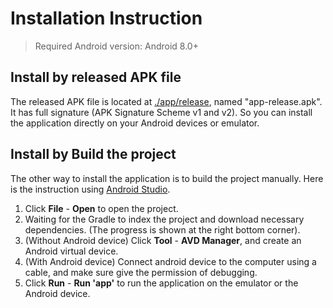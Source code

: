 # Installation Instruction

> Required Android version: Android 8.0+

## Install by released APK file

The released APK file is located at [./app/release](./app/release), named "app-release.apk". It has full signature (APK Signature Scheme v1 and v2). So you can install the application directly on your Android devices or emulator.



## Install by Build the project

The other way to install the application is to build the project manually. Here is the instruction using [Android Studio](https://developer.android.com/studio).

1. Click **File** - **Open** to open the project.
2. Waiting for the Gradle to index the project and download necessary dependencies. (The progress is shown at the right bottom corner).
3. (Without Android device) Click **Tool** - **AVD Manager**, and create an Android virtual device. 
4. (With Android device) Connect android device to the computer using a cable, and make sure give the permission of debugging. 
5. Click **Run** - **Run 'app'** to run the application on the emulator or the Android device. 